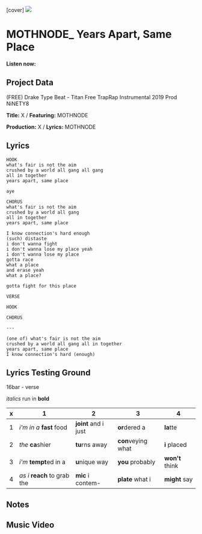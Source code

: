 [cover] ![](57175019_319474918741616_8502199518755923887_n.jpg)

# MOTHNODE_ Years Apart, Same Place

**Listen now:** 

## Project Data

(FREE) Drake Type Beat - Titan  Free TrapRap Instrumental 2019 Prod NiNETY8


**Title:** X / **Featuring:** MOTHNODE

**Production:** X / **Lyrics:** MOTHNODE

## Lyrics

```
HOOK
what's fair is not the aim
crushed by a world all gang all gang
all in together
years apart, same place

aye

CHORUS
what's fair is not the aim
crushed by a world all gang 
all in together
years apart, same place

I know connection's hard enough
(such) distaste
i don't wanna fight
i don't wanna lose my place yeah
i don't wanna lose my place
gotta race
what a place
and erase yeah
what a place?

gotta fight for this place

VERSE

HOOK 

CHORUS

---

(one of) what's fair is not the aim
crushed by a world all gang all in together
years apart, same place
I know connection's hard (enough)

```

## Lyrics Testing Ground

16bar - verse

*italics* run in
**bold**

| x | 1 | 2 | 3 | 4 |
|---|---|---|---|---|
| 1 | *i'm in a* **fast** food | **joint** and i just  | **or**dered a  | **la**tte  |
| 2 | *the* **ca**shier | **tu**rns away  |  **con**veying what |  **i** placed |
| 3 | *i'm* **tempt**ed in a | **u**nique way  |  **you** probably |  **won't** think |
| 4 | *as i* **reach** to grab the |  **mic** i contem-  | **plate** what i | **might** say |

## Notes

## Music Video
